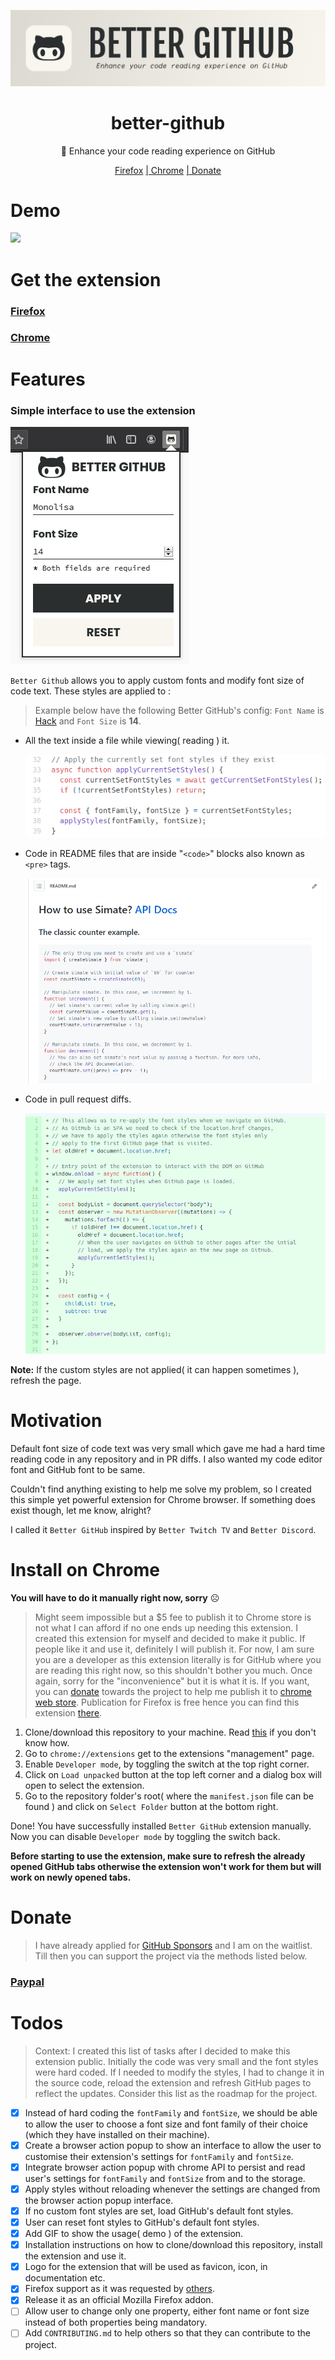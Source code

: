 ![readme banner](./assets/banner.png)

<div align="center">
  <h1>better-github</h1>
  <p>🎨 Enhance your code reading experience on GitHub</p>
    <a href="https://addons.mozilla.org/en-US/firefox/addon/bettergithub/">Firefox</a>
    <a href="#install-on-chrome">| Chrome</a>
    <a href="#donate">| Donate</a>
</div>

# Demo

<img src="./assets/demo.gif">

# Get the extension

### [Firefox](https://addons.mozilla.org/en-US/firefox/addon/bettergithub/)

### [Chrome](#install-on-chrome)

# Features

### Simple interface to use the extension

![popup](./assets/popup.png)

`Better Github` allows you to apply custom fonts and modify font size of code text. These styles are applied to :

> Example below have the following Better GitHub's config: `Font Name` is [Hack](https://github.com/source-foundry/Hack) and `Font Size` is **14**.

- All the text inside a file while viewing( reading ) it.

   <img src="./assets/feature-1-example.png">

- Code in README files that are inside "`<code>`" blocks also known as `<pre>` tags.

  <img src="./assets/feature-2-example.png">

- Code in pull request diffs.

  <img src="./assets/feature-3-example.png">

**Note:** If the custom styles are not applied( it can happen sometimes ), refresh the page.

# Motivation

Default font size of code text was very small which gave me had a hard time reading code in any repository and in PR diffs. I also wanted my code editor font and GitHub font to be same.

Couldn't find anything existing to help me solve my problem, so I created this simple yet powerful extension for Chrome browser. If something does exist though, let me know, alright?

I called it `Better GitHub` inspired by `Better Twitch TV` and `Better Discord`.

# Install on Chrome

**You will have to do it manually right now, sorry** ☹

> Might seem impossible but a $5 fee to publish it to Chrome store is not what I can afford if no one ends up needing this extension. I created this extension for myself and decided to make it public. If people like it and use it, definitely I will publish it. For now, I am sure you are a developer as this extension literally is for GitHub where you are reading this right now, so this shouldn't bother you much. Once again, sorry for the "inconvenience" but it is what it is. If you want, you can [donate](#donate) towards the project to help me publish it to [chrome web store](https://chrome.google.com/webstore/category/extensions). Publication for Firefox is free hence you can find this extension [there](https://addons.mozilla.org/en-US/firefox/addon/bettergithub/).

1. Clone/download this repository to your machine. Read [this](https://docs.github.com/en/github/creating-cloning-and-archiving-repositories/cloning-a-repository) if you don't know how.
2. Go to `chrome://extensions` get to the extensions "management" page.
3. Enable `Developer mode`, by toggling the switch at the top right corner.
4. Click on `Load unpacked` button at the top left corner and a dialog box will open to select the extension.
5. Go to the repository folder's root( where the `manifest.json` file can be found ) and click on `Select Folder` button at the bottom right.

Done! You have successfully installed `Better GitHub` extension manually. Now you can disable `Developer mode` by toggling the switch back.

**Before starting to use the extension, make sure to refresh the already opened GitHub tabs otherwise the extension won't work for them but will work on newly opened tabs.**

# Donate

> I have already applied for [GitHub Sponsors](https://github.com/sponsors) and I am on the waitlist. Till then you can support the project via the methods listed below.

### [Paypal](https://paypal.me/itsShikhar)

# Todos

> Context: I created this list of tasks after I decided to make this extension public. Initially the code was very small and the font styles were hard coded. If I needed to modify the styles, I had to change it in the source code, reload the extension and refresh GitHub pages to reflect the updates. Consider this list as the roadmap for the project.

- [x] Instead of hard coding the `fontFamily` and `fontSize`, we should be able to allow the user to choose a font size and font family of their choice (which they have installed on their machine).
- [x] Create a browser action popup to show an interface to allow the user to customise their extension's settings for `fontFamily` and `fontSize`.
- [x] Integrate browser action popup with chrome API to persist and read user's settings for `fontFamily` and `fontSize` from and to the storage.
- [x] Apply styles without reloading whenever the settings are changed from the browser action popup interface.
- [x] If no custom font styles are set, load GitHub's default font styles.
- [x] User can reset font styles to GitHub's default font styles.
- [x] Add GIF to show the usage( demo ) of the extension.
- [x] Installation instructions on how to clone/download this repository, install the extension and use it.
- [x] Logo for the extension that will be used as favicon, icon, in documentation etc.
- [x] Firefox support as it was requested by [others](https://dev.to/ceoshikhar/enhance-your-code-reading-experience-on-github-with-this-chrome-extension-24ei).
- [x] Release it as an official Mozilla Firefox addon.
- [ ] Allow user to change only one property, either font name or font size instead of both properties being mandatory.
- [ ] Add `CONTRIBUTING.md` to help others so that they can contribute to the project.

